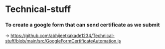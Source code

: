 # Technical-stuff

### To create a google form that can send certificate as we submit 
  -> https://github.com/abhijeetkakade1234/Technical-stuff/blob/main/src/GoogleFormCertificateAutomation.js
